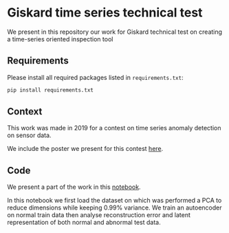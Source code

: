 # Giskard time series technical test
We present in this repository our work for Giskard technical test on creating a time-series oriented inspection tool

## Requirements
Please install all required packages listed in `requirements.txt`:
```bash
pip install requirements.txt
```

##  Context
This work was made in 2019 for a contest on time series anomaly detection on sensor data. 

We include the poster we present for this contest [here](poster_airbus.pdf).

## Code
We present a part of the work in this [notebook](Code/Autoencoder_based_anomaly_detection.ipynb). 

In this notebook we first load the dataset on which was performed a PCA to reduce dimensions while keeping 0.99% variance.
We train an autoencoder on normal train data then analyse reconstruction error and latent representation of both normal and abnormal test data. 
